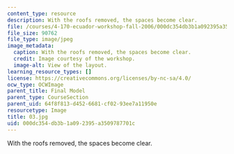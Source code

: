```yaml
---
content_type: resource
description: With the roofs removed, the spaces become clear.
file: /courses/4-170-ecuador-workshop-fall-2006/000dc354db3b1a092395a3509787701c_03.jpg
file_size: 90762
file_type: image/jpeg
image_metadata:
  caption: With the roofs removed, the spaces become clear.
  credit: Image courtesy of the workshop.
  image-alt: View of the layout.
learning_resource_types: []
license: https://creativecommons.org/licenses/by-nc-sa/4.0/
ocw_type: OCWImage
parent_title: Final Model
parent_type: CourseSection
parent_uid: 64f8f813-d452-6681-cf02-93ee7a11950e
resourcetype: Image
title: 03.jpg
uid: 000dc354-db3b-1a09-2395-a3509787701c
---
```

With the roofs removed, the spaces become clear.